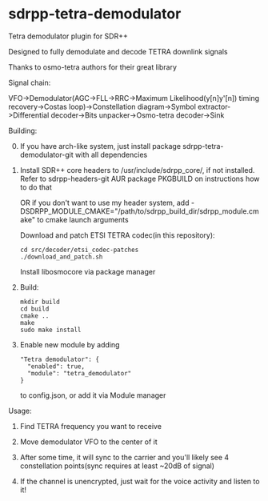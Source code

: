 # sdrpp-tetra-demodulator
Tetra demodulator plugin for SDR++

Designed to fully demodulate and decode TETRA downlink signals

Thanks to osmo-tetra authors for their great library

Signal chain:

VFO->Demodulator(AGC->FLL->RRC->Maximum Likelihood(y[n]y'[n]) timing recovery->Costas loop)->Constellation diagram->Symbol extractor->Differential decoder->Bits unpacker->Osmo-tetra decoder->Sink

Building:

  0.  If you have arch-like system, just install package sdrpp-tetra-demodulator-git with all dependencies

  1.  Install SDR++ core headers to /usr/include/sdrpp_core/, if not installed. Refer to sdrpp-headers-git AUR package PKGBUILD on instructions how to do that

      OR if you don't want to use my header system, add -DSDRPP_MODULE_CMAKE="/path/to/sdrpp_build_dir/sdrpp_module.cmake" to cmake launch arguments

      Download and patch ETSI TETRA codec(in this repository):

          cd src/decoder/etsi_codec-patches
          ./download_and_patch.sh

      Install libosmocore via package manager

  2.  Build:

          mkdir build
          cd build
          cmake ..
          make
          sudo make install

  4.  Enable new module by adding

          "Tetra demodulator": {
            "enabled": true,
            "module": "tetra_demodulator"
          }

      to config.json, or add it via Module manager

Usage:

  1.  Find TETRA frequency you want to receive

  2.  Move demodulator VFO to the center of it

  3.  After some time, it will sync to the carrier and you'll likely see 4 constellation points(sync requires at least ~20dB of signal)

  4.  If the channel is unencrypted, just wait for the voice activity and listen to it!

